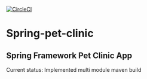 [![CircleCI](https://dl.circleci.com/status-badge/img/gh/Krykiet/spring5-recipe-app/tree/main.svg?style=svg)](https://dl.circleci.com/status-badge/redirect/gh/Krykiet/spring5-recipe-app/tree/main)

# Spring-pet-clinic
## Spring Framework Pet Clinic App


Current status: Implemented multi module maven build
